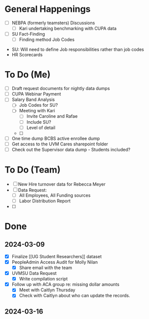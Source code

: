 
# General Happenings
- [ ] NEBPA (formerly teamsters) Discussions
	- [ ] Kari undertaking benchmarking with CUPA data
- [ ] SU Fact-Finding
	- [ ] Finding method
Job Codes
- SU: Will need to define Job responsibilities rather than job codes
- HR Scorecards
# To Do (Me)
- [ ] Draft request documents for nightly data dumps
- [ ] CUPA Webinar Payment
- [ ] Salary Band Analysis 
	- [ ] Job Codes for SU?
	- [ ] Meeting with Kari
		- [ ] Invite Caroline and Rafae
		- [ ] Include SU? 
		- [ ] Level of detail
	- [ ] 
- [ ] One time dump BCBS active enrollee dump
- [ ] Get access to the UVM Cares sharepoint folder
- [ ] Check out the Supervisor data dump - Students included?
# To Do (Team)
- [ ] New Hire turnover data for Rebecca Meyer
- [ ] Data Request:
	- [ ] All Employees, All Funding sources
	- [ ] Labor Distribution Report
- [ ] 

# Done

## 2024-03-09
- [x] Finalize [[UG Student Researchers]] dataset
- [x] PeopleAdmin Access Audit for Molly Nilan
	- [x] Share email with the team
- [x] UVMSU Data Request
	- [x] Write compilation script
- [x] Follow up with ACA group re: missing dollar amounts
	- [x] Meet with Caitlyn Thursday
	- [x] Check with Caitlyn about who can update the records.
## 2024-03-16

